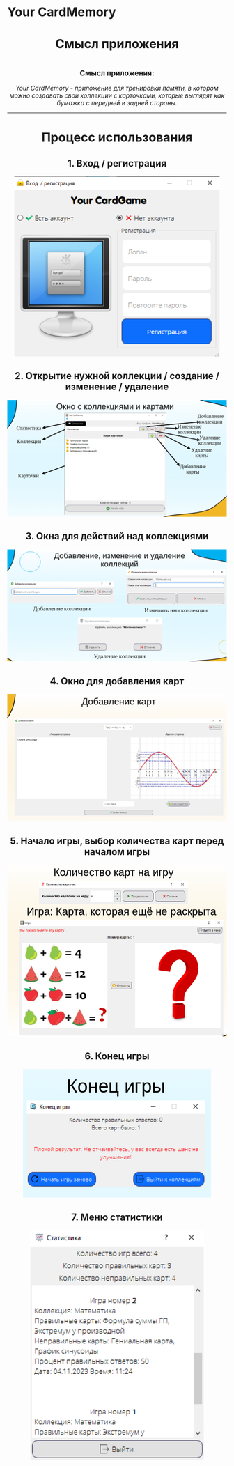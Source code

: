 # Your CardMemory
<div id="header" align="center">
    <h1>  
Смысл приложения
  <h1>
    
<h3>
  Смысл приложения:
</h3>
    
_Your CardMemory -  приложение для тренировки памяти, в котором можно создавать свои коллекции с карточками, которые выглядят как бумажка с передней и задней стороны._
    
---
  <h1>
    Процесс использования
  </h1>
  <h2>
     1. Вход / регистрация
  </h2>

![Registration](ui/photo_data/Регистрация.png)

  <h2>
     2. Открытие нужной коллекции / создание / изменение / удаление
  </h2>

![Main menu](ui/photo_data/Карты.png)

  <h2>
     3. Окна для действий над коллекциями
  </h2>

![alt text](<ui/photo_data/Окна коллекции.png>)

  <h2>
     4. Окно для добавления карт
  </h2>

![alt text](<ui/photo_data/Добавление карт.png>)

  <h2>
     5. Начало игры, выбор количества карт перед началом игры
  </h2>


![alt text](<ui/photo_data/Начало игры.png>)

  <h2>
     6. Конец игры
  </h2>

![alt text](<ui/photo_data/Конец игры.png>)

  <h2>
     7. Меню статистики
  </h2>

![Help](ui/photo_data/Помощь.png)
